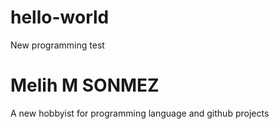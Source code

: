# hello-world
New programming  test 

# Melih M SONMEZ
A new hobbyist for programming language and github projects
